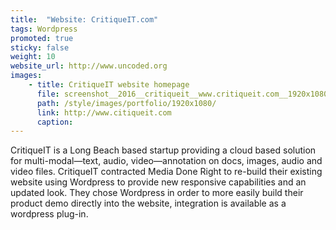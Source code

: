 ```yaml
---
title:  "Website: CritiqueIT.com"
tags: Wordpress
promoted: true                                                                  # carousel: true = promoted to image carousel
sticky: false                                                                   # carousel: true = first slide (css: active)
weight: 10                                                                      # carousel: sort order (reversed from high to low)
website_url: http://www.uncoded.org
images:
    - title: CritiqueIT website homepage
      file: screenshot__2016__critiqueit__www.critiqueit.com__1920x1080.jpg
      path: /style/images/portfolio/1920x1080/
      link: http://www.citiqueit.com
      caption:
---
```


CritiqueIT is a Long Beach based startup providing a cloud based solution for multi-modal—text, audio, video—annotation on docs, images, audio and video files.  CritiqueIT contracted Media Done Right to re-build their existing website using Wordpress to provide new responsive capabilities and an updated look.  They chose Wordpress in order to more easily build their product demo directly into the website, integration is  available as a wordpress plug-in.   
